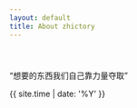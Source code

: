 ```yaml
---
layout: default
title: About zhictory
---
```


<div class="post">
	<h1 class="pageTitle"></h1>
	<img src="{{ '/assets/img/onepiece.jpg' | prepend: site.baseurl }}" alt=""> 
</div>

“想要的东西我们自己靠力量夺取”

{{ site.time | date: '%Y' }}
